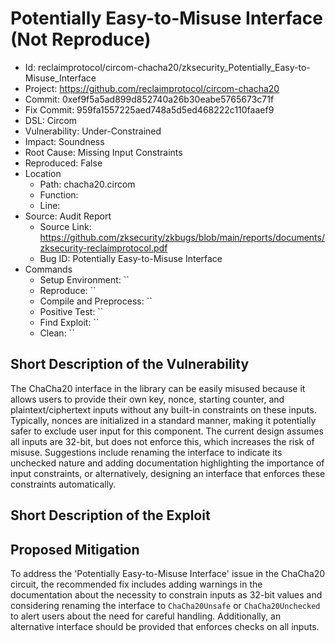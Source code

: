 # Potentially Easy-to-Misuse Interface (Not Reproduce)

* Id: reclaimprotocol/circom-chacha20/zksecurity_Potentially_Easy-to-Misuse_Interface
* Project: https://github.com/reclaimprotocol/circom-chacha20
* Commit: 0xef9f5a5ad899d852740a26b30eabe5765673c71f
* Fix Commit: 959fa1557225aed748a5d5ed468222c110faaef9
* DSL: Circom
* Vulnerability: Under-Constrained
* Impact: Soundness
* Root Cause: Missing Input Constraints
* Reproduced: False
* Location
  - Path: chacha20.circom
  - Function: 
  - Line: 
* Source: Audit Report
  - Source Link: https://github.com/zksecurity/zkbugs/blob/main/reports/documents/zksecurity-reclaimprotocol.pdf
  - Bug ID: Potentially Easy-to-Misuse Interface
* Commands
  - Setup Environment: ``
  - Reproduce: ``
  - Compile and Preprocess: ``
  - Positive Test: ``
  - Find Exploit: ``
  - Clean: ``

## Short Description of the Vulnerability

The ChaCha20 interface in the library can be easily misused because it allows users to provide their own key, nonce, starting counter, and plaintext/ciphertext inputs without any built-in constraints on these inputs. Typically, nonces are initialized in a standard manner, making it potentially safer to exclude user input for this component. The current design assumes all inputs are 32-bit, but does not enforce this, which increases the risk of misuse. Suggestions include renaming the interface to indicate its unchecked nature and adding documentation highlighting the importance of input constraints, or alternatively, designing an interface that enforces these constraints automatically.

## Short Description of the Exploit



## Proposed Mitigation

To address the 'Potentially Easy-to-Misuse Interface' issue in the ChaCha20 circuit, the recommended fix includes adding warnings in the documentation about the necessity to constrain inputs as 32-bit values and considering renaming the interface to `ChaCha20Unsafe` or `ChaCha20Unchecked` to alert users about the need for careful handling. Additionally, an alternative interface should be provided that enforces checks on all inputs.

